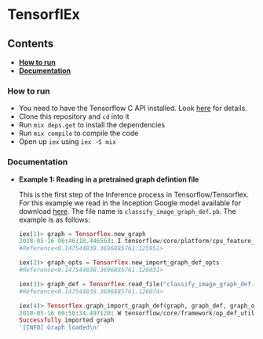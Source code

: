 # TensorflEx

## Contents
- [__How to run__](https://github.com/anshuman23/tensorflex/#how-to-run)
- [__Documentation__](https://github.com/anshuman23/tensorflex/#documentation) 


### How to run
- You need to have the Tensorflow C API installed. Look [here](https://www.tensorflow.org/install/install_c) for details.
- Clone this repository and `cd` into it
- Run `mix deps.get` to install the dependencies
- Run `mix compile` to compile the code
- Open up `iex` using `iex -S mix`


### Documentation

- __Example 1: Reading in a pretrained graph defintion file__

    This is the first step of the Inference process in Tensorflow/Tensorflex. For this example we read in the Inception Google model available for download [here](http://download.tensorflow.org/models/image/imagenet/inception-2015-12-05.tgz). The file name is `classify_image_graph_def.pb`. The example is as follows:
    ```elixir
    iex(1)> graph = Tensorflex.new_graph
    2018-05-16 00:46:18.446563: I tensorflow/core/platform/cpu_feature_guard.cc:137] Your CPU supports instructions that this TensorFlow binary was not compiled to use: SSE4.1 SSE4.2 AVX AVX2 FMA
    #Reference<0.147544838.3696885761.125951>

    iex(2)> graph_opts = Tensorflex.new_import_graph_def_opts
    #Reference<0.147544838.3696885761.126031>
    
    iex(3)> graph_def = Tensorflex.read_file("classify_image_graph_def.pb")
    #Reference<0.147544838.3696885761.126074>
    
    iex(4)> Tensorflex.graph_import_graph_def(graph, graph_def, graph_opts)
    2018-05-16 00:50:34.497120: W tensorflow/core/framework/op_def_util.cc:334] Op BatchNormWithGlobalNormalization is deprecated. It will cease to work in GraphDef version 9. Use tf.nn.batch_normalization().
    Successfully imported graph
    '[INFO] Graph loaded\n'
    ```
